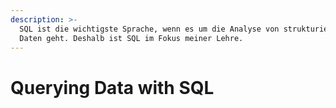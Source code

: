 ```yaml
---
description: >-
  SQL ist die wichtigste Sprache, wenn es um die Analyse von strukturierten
  Daten geht. Deshalb ist SQL im Fokus meiner Lehre.
---
```


# Querying Data with SQL




